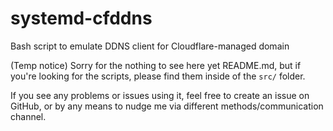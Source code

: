 # systemd-cfddns
Bash script to emulate DDNS client for Cloudflare-managed domain

(Temp notice)
Sorry for the nothing to see here yet README.md, but if you're looking for the scripts, please find them inside of the `src/` folder.

If you see any problems or issues using it, feel free to create an issue on GitHub, or by any means to nudge me via different methods/communication channel.
